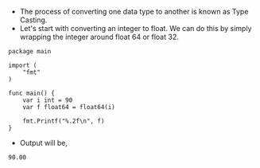 * The process of converting one data type to another is known as Type Casting. 
* Let's start with converting an integer to float. We can do this by simply wrapping the integer around float 64 or float 32. 

```
package main

import (
	"fmt"
)

func main() {
	var i int = 90
	var f float64 = float64(i)

	fmt.Printf("%.2f\n", f)
}
```

* Output will be, 

```
90.00
```


